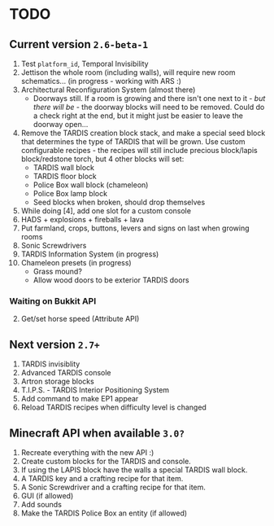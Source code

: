 # TODO

## Current version `2.6-beta-1`
1. Test `platform_id`, Temporal Invisibility
2. Jettison the whole room (including walls), will require new room schematics... (in progress - working with ARS :)
3. Architectural Reconfiguration System (almost there)
    * Doorways still. If a room is growing and there isn't one next to it - _but there will be_ - the doorway blocks will need to be removed. Could do a check right at the end, but it might just be easier to leave the doorway open…
4. Remove the TARDIS creation block stack, and make a special seed block that determines the type of TARDIS that will be grown. Use custom configurable recipes - the recipes will still include precious block/lapis block/redstone torch, but 4 other blocks will set:
    * TARDIS wall block
    * TARDIS floor block
    * Police Box wall block (chameleon)
    * Police Box lamp block
    * Seed blocks when broken, should drop themselves
5. While doing [4], add one slot for a custom console
6. HADS + explosions + fireballs + lava
7. Put farmland, crops, buttons, levers and signs on last when growing rooms
8. Sonic Screwdrivers
9. TARDIS Information System (in progress)
10. Chameleon presets (in progress)
    * Grass mound?
    * Allow wood doors to be exterior TARDIS doors

### Waiting on Bukkit API
2. Get/set horse speed (Attribute API)

## Next version `2.7+`
1. TARDIS invisiblity
2. Advanced TARDIS console
3. Artron storage blocks
4. T.I.P.S. - TARDIS Interior Positioning System
5. Add command to make EP1 appear
6. Reload TARDIS recipes when difficulty level is changed

## Minecraft API when available `3.0?`
1. Recreate everything with the new API :)
2. Create custom blocks for the TARDIS and console.
3. If using the LAPIS block have the walls a special TARDIS wall block.
4. A TARDIS key and a crafting recipe for that item.
5. A Sonic Screwdriver and a crafting recipe for that item.
6. GUI (if allowed)
7. Add sounds
8. Make the TARDIS Police Box an entity (if allowed)
